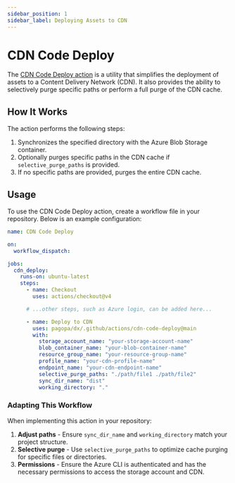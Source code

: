 ```yaml
---
sidebar_position: 1
sidebar_label: Deploying Assets to CDN
---
```


# CDN Code Deploy

The [CDN Code Deploy action](https://github.com/pagopa/dx/tree/main/.github/actions/cdn-code-deploy) is a utility that simplifies the deployment of assets to a Content Delivery Network (CDN). It also provides the ability to selectively purge specific paths or perform a full purge of the CDN cache.

## How It Works

The action performs the following steps:

1. Synchronizes the specified directory with the Azure Blob Storage container.
2. Optionally purges specific paths in the CDN cache if `selective_purge_paths` is provided.
3. If no specific paths are provided, purges the entire CDN cache.

## Usage

To use the CDN Code Deploy action, create a workflow file in your repository. Below is an example configuration:

```yaml
name: CDN Code Deploy

on:
  workflow_dispatch:

jobs:
  cdn_deploy:
    runs-on: ubuntu-latest
    steps:
      - name: Checkout
        uses: actions/checkout@v4

      # ...other steps, such as Azure login, can be added here...

      - name: Deploy to CDN
        uses: pagopa/dx/.github/actions/cdn-code-deploy@main
        with:
          storage_account_name: "your-storage-account-name"
          blob_container_name: "your-blob-container-name"
          resource_group_name: "your-resource-group-name"
          profile_name: "your-cdn-profile-name"
          endpoint_name: "your-cdn-endpoint-name"
          selective_purge_paths: "./path/file1 ./path/file2"
          sync_dir_name: "dist"
          working_directory: "."
```

### Adapting This Workflow

When implementing this action in your repository:

1. **Adjust paths** - Ensure `sync_dir_name` and `working_directory` match your project structure.
2. **Selective purge** - Use `selective_purge_paths` to optimize cache purging for specific files or directories.
3. **Permissions** - Ensure the Azure CLI is authenticated and has the necessary permissions to access the storage account and CDN.

